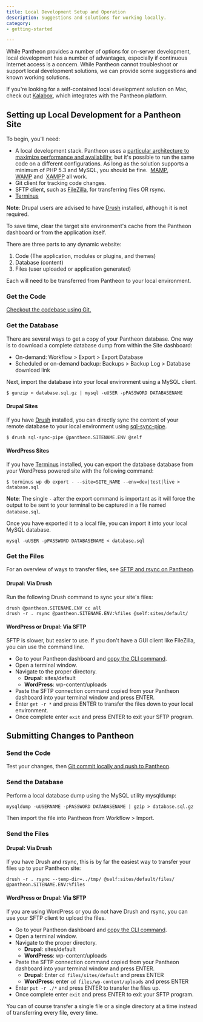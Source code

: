 ```yaml
---
title: Local Development Setup and Operation
description: Suggestions and solutions for working locally.
category:
- getting-started

---
```


While Pantheon provides a number of options for on-server development, local development has a number of advantages, especially if continuous Internet access is a concern. While Pantheon cannot troubleshoot or support local development solutions, we can provide some suggestions and known working solutions.  

If you're looking for a self-contained local development solution on Mac, check out [Kalabox](http://www.kalamuna.com/products/kalabox), which integrates with the Pantheon platform.

## Setting up Local Development for a Pantheon Site

To begin, you'll need:

- A local development stack. Pantheon uses a [particular architecture to maximize performance and availability](/docs/articles/architecture/all-about-application-containers/), but it's possible to run the same code on a different configurations. As long as the solution supports a minimum of PHP 5.3 and MySQL, you should be fine.  [MAMP](http://www.mamp.info/),  [WAMP](http://www.wampserver.com/) and  [XAMPP](http://www.apachefriends.org/en/xampp.html) all work.
- Git client for tracking code changes.
- SFTP client, such as [FileZilla](https://filezilla-project.org/ "FileZilla, a Cross-platform GUI SFTP client."), for transferring files OR rsync.
- [Terminus](https://github.com/pantheon-systems/cli)

**Note**: Drupal users are advised to have [Drush](/docs/articles/local/drush-command-line-utility/) installed, although it is not required.

To save time, clear the target site environment's cache from the Pantheon dashboard or from the application itself.

There are three parts to any dynamic website:

1. Code (The application, modules or plugins, and themes)
1. Database (content)
1. Files (user uploaded or application generated)

Each will need to be transferred from Pantheon to your local environment.

### Get the Code

[Checkout the codebase using Git.](/docs/articles/local/starting-with-git/#clone-your-site-codebase)

### Get the Database


There are several ways to get a copy of your Pantheon database. One way is to download a complete database dump from within the Site dashboard:

- On-demand: Workflow > Export > Export Database
- Scheduled or on-demand backup: Backups > Backup Log > Database download link

Next, import the database into your local environment using a MySQL client.

````
$ gunzip < database.sql.gz | mysql -uUSER -pPASSWORD DATABASENAME
````

#### Drupal Sites
If you have [Drush](http://drush.org) installed, you can directly sync the content of your remote database to your local environment using [sql-sync-pipe](https://drupal.org/project/drush_sql_sync_pipe).

````
$ drush sql-sync-pipe @pantheon.SITENAME.ENV @self
````

#### WordPress Sites
If you have [Terminus](https://github.com/pantheon-systems/cli) installed, you can export the database database from your WordPress powered site with the following command:

````
$ terminus wp db export - --site=SITE_NAME --env=dev|test|live > database.sql
````

**Note**: The single `-` after the export command is important as it will force the output to be sent to your terminal to be captured in a file named `database.sql`.

Once you have exported it to a local file, you can import it into your local MySQL database.

````
mysql -uUSER -pPASSWORD DATABASENAME < database.sql
````

### Get the Files

For an overview of ways to transfer files, see [SFTP and rsync on Pantheon](/docs/articles/local/rsync-and-sftp/).

#### Drupal: Via Drush
Run the following Drush command to sync your site's files:

```
drush @pantheon.SITENAME.ENV cc all
drush -r . rsync @pantheon.SITENAME.ENV:%files @self:sites/default/
```
#### WordPress or Drupal: Via SFTP

SFTP is slower, but easier to use. If you don't have a GUI client like FileZilla, you can use the command line.

- Go to your Pantheon dashboard and [copy the CLI command](/docs/articles/sites/code/developing-directly-with-sftp-mode/#sftp-connection-information).
- Open a terminal window.
- Navigate to the proper directory.
    - **Drupal**: sites/default
    - **WordPress**: wp-content/uploads
- Paste the SFTP connection command copied from your Pantheon dashboard into your terminal window and press ENTER.
- Enter `get -r *` and press ENTER to transfer the files down to your local environment.  
- Once complete enter `exit` and press ENTER to exit your SFTP program.

## Submitting Changes to Pantheon

### Send the Code

Test your changes, then [Git commit locally and push to Pantheon](/docs/articles/local/starting-with-git/#push-changes-to-pantheon).

### Send the Database

Perform a local database dump using the MySQL utility mysqldump:
```
mysqldump -uUSERNAME -pPASSWORD DATABASENAME | gzip > database.sql.gz
```
Then import the file into Pantheon from Workflow > Import.

### Send the Files

#### Drupal: Via Drush
If you have Drush and rsync, this is by far the easiest way to transfer your files up to your Pantheon site:

````
drush -r . rsync --temp-dir=../tmp/ @self:sites/default/files/ @pantheon.SITENAME.ENV:%files
````

#### WordPress or Drupal: Via SFTP
If you are using WordPress or you do not have Drush and rsync, you can use your SFTP client to upload the files.

- Go to your Pantheon dashboard and [copy the CLI command](/docs/articles/sites/code/developing-directly-with-sftp-mode/#sftp-connection-information).
- Open a terminal window.
- Navigate to the proper directory.
    - **Drupal**: sites/default
    - **WordPress**: wp-content/uploads
- Paste the SFTP connection command copied from your Pantheon dashboard into your terminal window and press ENTER.
    - **Drupal**: Enter `cd files/sites/default` and press ENTER
    - **WordPress**: enter `cd files/wp-content/uploads` and press ENTER
- Enter `put -r ./*` and press ENTER to transfer the files up.  
- Once complete enter `exit` and press ENTER to exit your SFTP program.

You can of course transfer a single file or a single directory at a time instead of transferring every file, every time.
